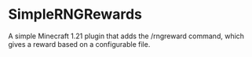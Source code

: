 # SimpleRNGRewards
A simple Minecraft 1.21 plugin that adds the /rngreward command, which gives a reward based on a configurable file.
